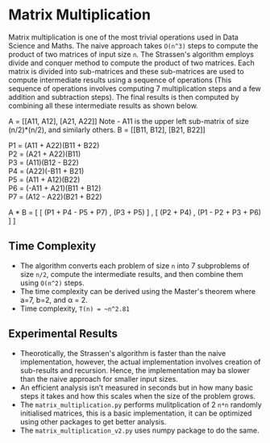 # Matrix Multiplication

Matrix multiplication is one of the most trivial operations used in Data Science and Maths. The naive approach takes `O(n^3)` steps to compute the product of two matrices of input size `n`.
The Strassen's algorithm employs divide and conquer method to compute the product of two matrices. Each matrix is divided into sub-matrices and these sub-matrices are used to compute intermediate results using a sequence of operations (This sequence of operations involves computing 7 multiplication steps and a few addition and subtraction steps). The final results is then computed by combining all these intermediate results as shown below. 


A = [[A11, A12], [A21, A22]] Note - A11 is the upper left sub-matrix of size (n/2)*(n/2), and similarly others.
B = [[B11, B12], [B21, B22]]  

P1 = (A11 + A22)(B11 + B22)  
P2 = (A21 + A22)(B11)  
P3 = (A11)(B12 - B22)  
P4 = (A22)(-B11 + B21)  
P5 = (A11 + A12)(B22)  
P6 = (-A11 + A21)(B11 + B12)  
P7 = (A12 - A22)(B21 + B22)  

A * B = [ [ (P1 + P4 - P5 + P7) , (P3 + P5) ] , [ (P2 + P4) , (P1 - P2 + P3 + P6) ] ] 

## Time Complexity

* The algorithm converts each problem of size `n` into 7 subproblems of size `n/2`, compute the intermediate results, and then combine them using `O(n^2)` steps.
* The time complexity can be derived using the Master's theorem where a=7, b=2, and α = 2.
* Time complexity, `T(n) = ~n^2.81`


## Experimental Results

* Theorotically, the Strassen's algorithm is faster than the naive implementation, however, the actual implementation involves creation of sub-results and recursion. Hence, the implementation may ba slower than the naive approach for smaller input sizes.
* An efficient analysis isn’t measured in seconds but in how many basic steps it takes and how this scales when the size of the problem grows.
* The `matrix_multiplication.py` performs mulitplication of 2 `n*n` randomly initialised matrices, this is a basic implementation, it can be optimized using other packages to get better analysis.
* The `matrix_multiplication_v2.py` uses numpy package to do the same.

